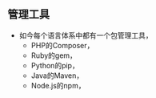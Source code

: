 ## 管理工具

* 如今每个语言体系中都有一个包管理工具，
    * PHP的Composer，
    * Ruby的gem，
    * Python的pip，
    * Java的Maven，
    * Node.js的npm，
    
    